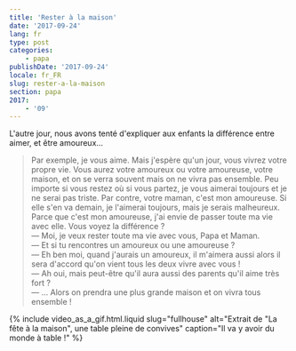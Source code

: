 ```yaml
---
title: 'Rester à la maison'
date: '2017-09-24'
lang: fr
type: post
categories:
    - papa
publishDate: '2017-09-24'
locale: fr_FR
slug: rester-a-la-maison
section: papa
2017:
    - '09'
---
```


L'autre jour, nous avons tenté d'expliquer aux enfants la différence entre aimer, et être amoureux…

<!--more-->

> Par exemple, je vous aime. Mais j'espère qu'un jour, vous vivrez votre propre vie. Vous aurez votre amoureux ou votre amoureuse, votre maison, et on se verra souvent mais on ne vivra pas ensemble. Peu importe si vous restez où si vous partez, je vous aimerai toujours et je ne serai pas triste. 
> Par contre, votre maman, c'est mon amoureuse. Si elle s'en va demain, je l'aimerai toujours, mais je serais malheureux. Parce que c'est mon amoureuse, j'ai envie de passer toute ma vie avec elle. Vous voyez la différence ?  
> — Moi, je veux rester toute ma vie avec vous, Papa et Maman.  
> — Et si tu rencontres un amoureux ou une amoureuse ?  
> — Eh ben moi, quand j'aurais un amoureux, il m'aimera aussi alors il sera d'accord qu'on vient tous les deux vivre avec vous !  
> — Ah oui, mais peut-être qu'il aura aussi des parents qu'il aime très fort ?  
> — … Alors on prendra une plus grande maison et on vivra tous ensemble !

{% include video_as_a_gif.html.liquid
    slug="fullhouse"
    alt="Extrait de &quot;La fête à la maison&quot;, une table pleine de convives"
    caption="Il va y avoir du monde à table !"
%}